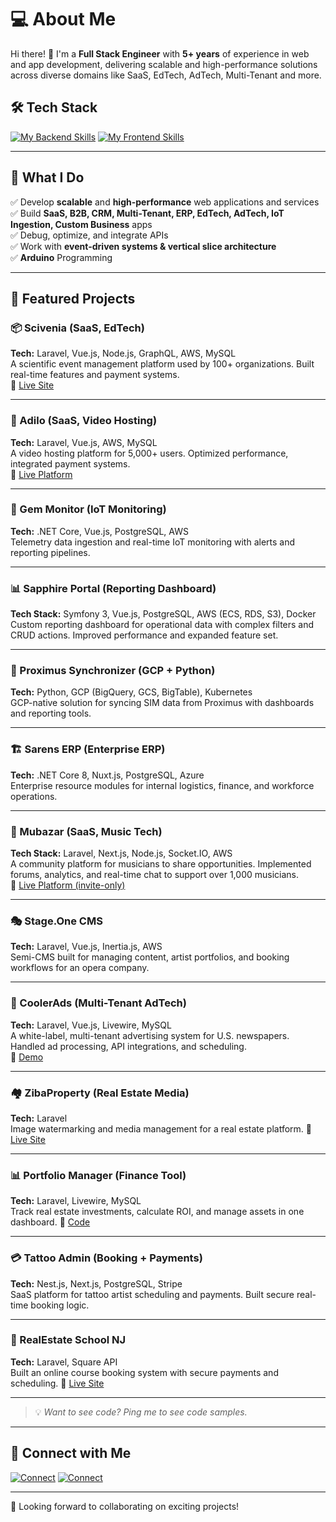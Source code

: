 # 💻 About Me  

Hi there! 👋 I'm a **Full Stack Engineer** with **5+ years** of experience in web and app development, delivering scalable and high-performance solutions across diverse domains like SaaS, EdTech, AdTech, Multi-Tenant and more.

## 🛠️ Tech Stack  
[![My Backend Skills](https://go-skill-icons.vercel.app/api/icons?i=php,laravel,ts,js,nodejs,nestjs,cs,dotnet,py,livewire,inertia,aws,gcp,docker,nginx,forge,mysql,postgresql,mongodb,redis,stripe,linux&theme=light)](https://skillicons.dev)
[![My Frontend Skills](https://go-skill-icons.vercel.app/api/icons?i=vue,react,next,nuxt,tailwind,html,css,materialui,vuetify,reactnative,npm,figma&theme=light)](https://skillicons.dev)  

---

## 🌟 What I Do  
✅ Develop **scalable** and **high-performance** web applications and services  
✅ Build **SaaS, B2B, CRM, Multi-Tenant, ERP, EdTech, AdTech, IoT Ingestion, Custom Business** apps  
✅ Debug, optimize, and integrate APIs  
✅ Work with **event-driven systems & vertical slice architecture**  
✅ **Arduino** Programming 

---

## 🚀 Featured Projects

### 📦 Scivenia (SaaS, EdTech)  
**Tech:** Laravel, Vue.js, Node.js, GraphQL, AWS, MySQL  
A scientific event management platform used by 100+ organizations. Built real-time features and payment systems.  
🔗 [Live Site](https://scivenia.com)

---

### 🎥 Adilo (SaaS, Video Hosting)  
**Tech:** Laravel, Vue.js, AWS, MySQL  
A video hosting platform for 5,000+ users. Optimized performance, integrated payment systems.  
🔗 [Live Platform](https://adilo.bigcommand.com)

---

### 📡 Gem Monitor (IoT Monitoring)  
**Tech:** .NET Core, Vue.js, PostgreSQL, AWS  
Telemetry data ingestion and real-time IoT monitoring with alerts and reporting pipelines.

---

### 📊 Sapphire Portal (Reporting Dashboard)  
**Tech Stack:** Symfony 3, Vue.js, PostgreSQL, AWS (ECS, RDS, S3), Docker  
Custom reporting dashboard for operational data with complex filters and CRUD actions. Improved performance and expanded feature set.

---

### 🔄 Proximus Synchronizer (GCP + Python)  
**Tech:** Python, GCP (BigQuery, GCS, BigTable), Kubernetes  
GCP-native solution for syncing SIM data from Proximus with dashboards and reporting tools.

---

### 🏗️ Sarens ERP (Enterprise ERP)  
**Tech:** .NET Core 8, Nuxt.js, PostgreSQL, Azure  
Enterprise resource modules for internal logistics, finance, and workforce operations.

---

### 🎵 Mubazar (SaaS, Music Tech)  
**Tech Stack:** Laravel, Next.js, Node.js, Socket.IO, AWS  
A community platform for musicians to share opportunities. Implemented forums, analytics, and real-time chat to support over 1,000 musicians.  
🔗 [Live Platform (invite-only)](https://www.mubazar.com)

---

### 🎭 Stage.One CMS  
**Tech:** Laravel, Vue.js, Inertia.js, AWS  
Semi-CMS built for managing content, artist portfolios, and booking workflows for an opera company.

---

### 📰 CoolerAds (Multi-Tenant AdTech)  
**Tech:** Laravel, Vue.js, Livewire, MySQL  
A white-label, multi-tenant advertising system for U.S. newspapers. Handled ad processing, API integrations, and scheduling.  
🔗 [Demo](https://mypaperonline.coolerads.com)

---

### 🏘️ ZibaProperty (Real Estate Media)  
**Tech:** Laravel  
Image watermarking and media management for a real estate platform.
🔗 [Live Site](https://ziba-property.com/)

---

### 📊 Portfolio Manager (Finance Tool)  
**Tech:** Laravel, Livewire, MySQL  
Track real estate investments, calculate ROI, and manage assets in one dashboard.
🔗 [Code](https://github.com/Mudsr/portfolio-system)

---

### 💳 Tattoo Admin (Booking + Payments)  
**Tech:** Nest.js, Next.js, PostgreSQL, Stripe  
SaaS platform for tattoo artist scheduling and payments. Built secure real-time booking logic.

---

### 🏫 RealEstate School NJ  
**Tech:** Laravel, Square API  
Built an online course booking system with secure payments and scheduling.
🔗 [Live Site](njrealestateschoolonline.com)

---

> 💡 *Want to see code? Ping me to see code samples.*
---

## 🔗 Connect with Me  
[![Connect](https://skillicons.dev/icons?i=gmail&theme=light)](mudsr3@gmail.com)
[![Connect](https://skillicons.dev/icons?i=linkedin&theme=light)](https://www.linkedin.com/in/mudsr-ali)

---

🚀 Looking forward to collaborating on exciting projects!  
